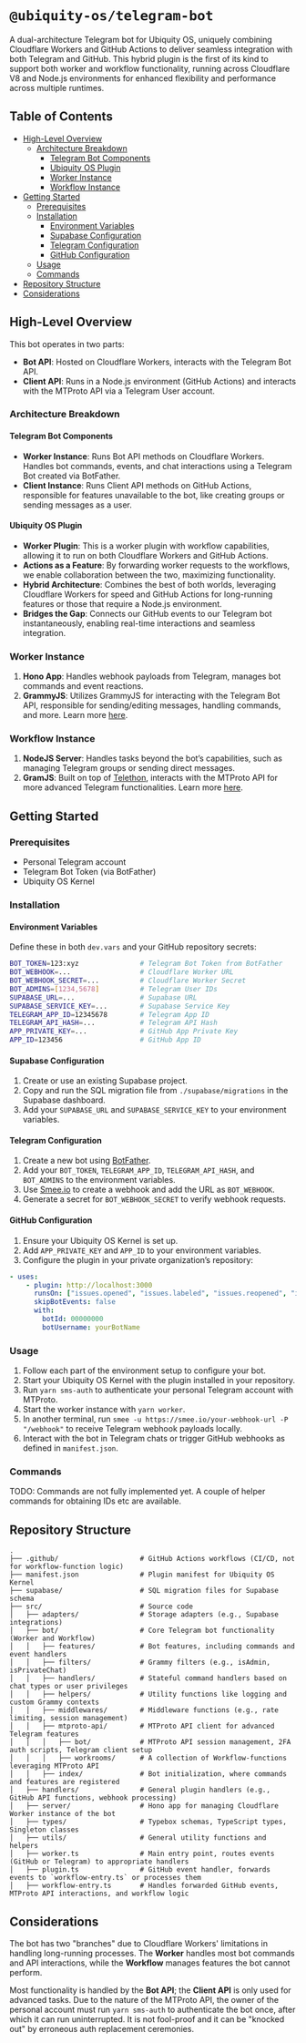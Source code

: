 # `@ubiquity-os/telegram-bot`

A dual-architecture Telegram bot for Ubiquity OS, uniquely combining Cloudflare Workers and GitHub Actions to deliver seamless integration with both Telegram and GitHub. This hybrid plugin is the first of its kind to support both worker and workflow functionality, running across Cloudflare V8 and Node.js environments for enhanced flexibility and performance across multiple runtimes.

## Table of Contents

- [High-Level Overview](#high-level-overview)
  - [Architecture Breakdown](#architecture-breakdown)
    - [Telegram Bot Components](#telegram-bot-components)
    - [Ubiquity OS Plugin](#ubiquity-os-plugin)
    - [Worker Instance](#worker-instance)
    - [Workflow Instance](#workflow-instance)
- [Getting Started](#getting-started)
  - [Prerequisites](#prerequisites)
  - [Installation](#installation)
    - [Environment Variables](#environment-variables)
    - [Supabase Configuration](#supabase-configuration)
    - [Telegram Configuration](#telegram-configuration)
    - [GitHub Configuration](#github-configuration)
  - [Usage](#usage)
  - [Commands](#commands)
- [Repository Structure](#repository-structure)
- [Considerations](#considerations)

## High-Level Overview

This bot operates in two parts:

- **Bot API**: Hosted on Cloudflare Workers, interacts with the Telegram Bot API.
- **Client API**: Runs in a Node.js environment (GitHub Actions) and interacts with the MTProto API via a Telegram User account.

### Architecture Breakdown

#### Telegram Bot Components

- **Worker Instance**: Runs Bot API methods on Cloudflare Workers. Handles bot commands, events, and chat interactions using a Telegram Bot created via BotFather.
- **Client Instance**: Runs Client API methods on GitHub Actions, responsible for features unavailable to the bot, like creating groups or sending messages as a user.

#### Ubiquity OS Plugin

- **Worker Plugin**: This is a worker plugin with workflow capabilities, allowing it to run on both Cloudflare Workers and GitHub Actions.
- **Actions as a Feature**: By forwarding worker requests to the workflows, we enable collaboration between the two, maximizing functionality.
- **Hybrid Architecture**: Combines the best of both worlds, leveraging Cloudflare Workers for speed and GitHub Actions for long-running features or those that require a Node.js environment.
- **Bridges the Gap**: Connects our GitHub events to our Telegram bot instantaneously, enabling real-time interactions and seamless integration.

### Worker Instance

1. **Hono App**: Handles webhook payloads from Telegram, manages bot commands and event reactions.
2. **GrammyJS**: Utilizes GrammyJS for interacting with the Telegram Bot API, responsible for sending/editing messages, handling commands, and more. Learn more [here](https://grammy.dev).

### Workflow Instance

1. **NodeJS Server**: Handles tasks beyond the bot’s capabilities, such as managing Telegram groups or sending direct messages.
2. **GramJS**: Built on top of [Telethon](https://docs.telethon.dev/en/stable/), interacts with the MTProto API for more advanced Telegram functionalities. Learn more [here](https://gram.js.org/beta/).

## Getting Started

### Prerequisites

- Personal Telegram account
- Telegram Bot Token (via BotFather)
- Ubiquity OS Kernel

### Installation

#### Environment Variables

Define these in both `dev.vars` and your GitHub repository secrets:

```bash
BOT_TOKEN=123:xyz               # Telegram Bot Token from BotFather
BOT_WEBHOOK=...                 # Cloudflare Worker URL
BOT_WEBHOOK_SECRET=...          # Cloudflare Worker Secret
BOT_ADMINS=[1234,5678]          # Telegram User IDs
SUPABASE_URL=...                # Supabase URL
SUPABASE_SERVICE_KEY=...        # Supabase Service Key
TELEGRAM_APP_ID=12345678        # Telegram App ID
TELEGRAM_API_HASH=...           # Telegram API Hash
APP_PRIVATE_KEY=...             # GitHub App Private Key
APP_ID=123456                   # GitHub App ID
```

#### Supabase Configuration

1. Create or use an existing Supabase project.
2. Copy and run the SQL migration file from `./supabase/migrations` in the Supabase dashboard.
3. Add your `SUPABASE_URL` and `SUPABASE_SERVICE_KEY` to your environment variables.

#### Telegram Configuration

1. Create a new bot using [BotFather](https://t.me/BotFather).
2. Add your `BOT_TOKEN`, `TELEGRAM_APP_ID`, `TELEGRAM_API_HASH`, and `BOT_ADMINS` to the environment variables.
3. Use [Smee.io](https://smee.io/new) to create a webhook and add the URL as `BOT_WEBHOOK`.
4. Generate a secret for `BOT_WEBHOOK_SECRET` to verify webhook requests.

#### GitHub Configuration

1. Ensure your Ubiquity OS Kernel is set up.
2. Add `APP_PRIVATE_KEY` and `APP_ID` to your environment variables.
3. Configure the plugin in your private organization’s repository:

```yaml
- uses:
    - plugin: http://localhost:3000
      runsOn: ["issues.opened", "issues.labeled", "issues.reopened", "issues.closed"]
      skipBotEvents: false
      with:
        botId: 00000000
        botUsername: yourBotName
```

### Usage

1. Follow each part of the environment setup to configure your bot.
2. Start your Ubiquity OS Kernel with the plugin installed in your repository.
3. Run `yarn sms-auth` to authenticate your personal Telegram account with MTProto.
4. Start the worker instance with `yarn worker`.
5. In another terminal, run `smee -u https://smee.io/your-webhook-url -P "/webhook"` to receive Telegram webhook payloads locally.
6. Interact with the bot in Telegram chats or trigger GitHub webhooks as defined in `manifest.json`.

### Commands

TODO: Commands are not fully implemented yet. A couple of helper commands for obtaining IDs etc are available.

## Repository Structure

```plaintext
.
├── .github/                    # GitHub Actions workflows (CI/CD, not for workflow-function logic)
├── manifest.json               # Plugin manifest for Ubiquity OS Kernel
├── supabase/                   # SQL migration files for Supabase schema
├── src/                        # Source code
│   ├── adapters/               # Storage adapters (e.g., Supabase integrations)
│   ├── bot/                    # Core Telegram bot functionality (Worker and Workflow)
│   │   ├── features/           # Bot features, including commands and event handlers
│   │   ├── filters/            # Grammy filters (e.g., isAdmin, isPrivateChat)
│   │   ├── handlers/           # Stateful command handlers based on chat types or user privileges
│   │   ├── helpers/            # Utility functions like logging and custom Grammy contexts
│   │   ├── middlewares/        # Middleware functions (e.g., rate limiting, session management)
│   │   ├── mtproto-api/        # MTProto API client for advanced Telegram features
│   │   │   ├── bot/            # MTProto API session management, 2FA auth scripts, Telegram client setup
│   │   │   ├── workrooms/      # A collection of Workflow-functions leveraging MTProto API
│   │   ├── index/              # Bot initialization, where commands and features are registered
│   ├── handlers/               # General plugin handlers (e.g., GitHub API functions, webhook processing)
│   ├── server/                 # Hono app for managing Cloudflare Worker instance of the bot
│   ├── types/                  # Typebox schemas, TypeScript types, Singleton classes
│   ├── utils/                  # General utility functions and helpers
│   ├── worker.ts               # Main entry point, routes events (GitHub or Telegram) to appropriate handlers
│   ├── plugin.ts               # GitHub event handler, forwards events to `workflow-entry.ts` or processes them
│   ├── workflow-entry.ts       # Handles forwarded GitHub events, MTProto API interactions, and workflow logic
```

## Considerations

The bot has two "branches" due to Cloudflare Workers' limitations in handling long-running processes. The **Worker** handles most bot commands and API interactions, while the **Workflow** manages features the bot cannot perform.

Most functionality is handled by the **Bot API**; the **Client API** is only used for advanced tasks. Due to the nature of the MTProto API, the owner of the personal account must run `yarn sms-auth` to authenticate the bot once, after which it can run uninterrupted. It is not fool-proof and it can be "knocked out" by erroneous auth replacement ceremonies.
